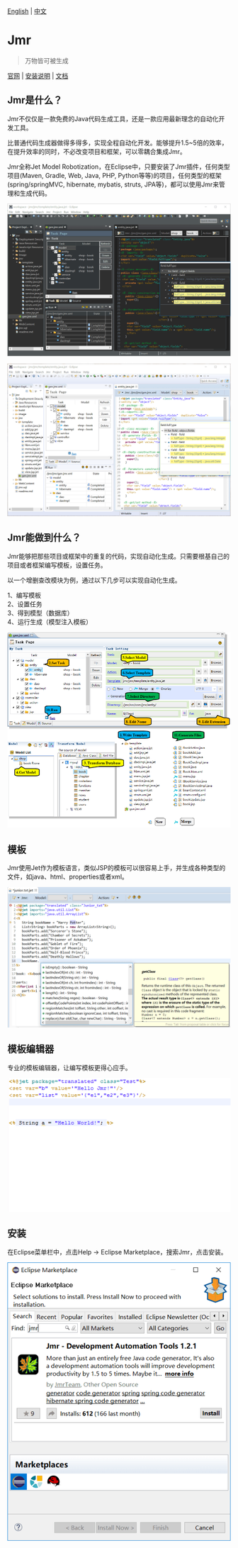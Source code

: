 [English](README.md) | [中文](README.zh.md) 

# Jmr

> 万物皆可被生成

<a href="http://www.jmr-source.com" target="_blank">官网</a> | 
<a href="http://www.jmr-source.com/doc/zh/index.html#html/install-and-uninstall.html" target="_blank">安装说明</a> |
<a href="http://www.jmr-source.com/doc/zh/index.html">文档</a>

## Jmr是什么？

Jmr不仅仅是一款免费的Java代码生成工具，还是一款应用最新理念的自动化开发工具。

比普通代码生成器做得多得多，实现全程自动化开发。能够提升1.5~5倍的效率，在提升效率的同时，不必改变项目和框架，可以零耦合集成Jmr。

Jmr全称Jet Model Robotization，在Eclipse中，只要安装了Jmr插件，任何类型项目(Maven, Gradle, Web, Java, PHP, Python等等)的项目，任何类型的框架(spring/springMVC, hibernate, mybatis, struts, JPA等)，都可以使用Jmr来管理和生成代码。

![](image/7.png)

![](image/8.png)

## Jmr能做到什么？

Jmr能够把那些项目或框架中的重复的代码，实现自动化生成。只需要根基自己的项目或者框架编写模板，设置任务。

以一个增删查改模块为例，通过以下几步可以实现自动化生成。

1、编写模板   
2、设置任务  
3、得到模型（数据库）  
4、运行生成（模型注入模板）

![](image/1.png)

## 模板

Jmr使用Jet作为模板语言，类似JSP的模板可以很容易上手，并生成各种类型的文件，如java、html、properties或者xml。

![](image/2.png)

## 模板编辑器
专业的模板编辑器，让编写模板更得心应手。

![](image/6.gif)

## <span id="1">安装</span>

在Eclipse菜单栏中，点击Help -> Eclipse Marketplace，搜索Jmr，点击安装。

![](image/5.png)